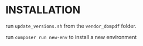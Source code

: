 # INSTALLATION

run `update_versions.sh` from the `vendor_dompdf` folder.

run `composer run new-env` to install a new environment
